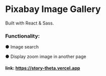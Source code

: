 # Pixabay Image Gallery

Built with React & Sass.

### Functionality:

● Image search

● Display zoom image in another page

#### link: https://story-theta.vercel.app
